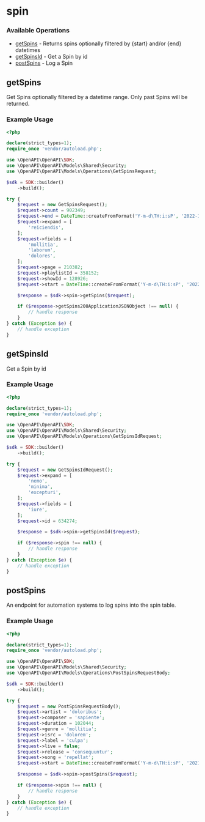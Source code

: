 # spin

### Available Operations

* [getSpins](#getspins) - Returns spins optionally filtered by {start} and/or {end} datetimes
* [getSpinsId](#getspinsid) - Get a Spin by id
* [postSpins](#postspins) - Log a Spin

## getSpins

Get Spins optionally filtered by a datetime range. Only past Spins will be returned.


### Example Usage

```php
<?php

declare(strict_types=1);
require_once 'vendor/autoload.php';

use \OpenAPI\OpenAPI\SDK;
use \OpenAPI\OpenAPI\Models\Shared\Security;
use \OpenAPI\OpenAPI\Models\Operations\GetSpinsRequest;

$sdk = SDK::builder()
    ->build();

try {
    $request = new GetSpinsRequest();
    $request->count = 902349;
    $request->end = DateTime::createFromFormat('Y-m-d\TH:i:sP', '2022-10-20T12:36:28.767Z');
    $request->expand = [
        'reiciendis',
    ];
    $request->fields = [
        'mollitia',
        'laborum',
        'dolores',
    ];
    $request->page = 210382;
    $request->playlistId = 358152;
    $request->showId = 128926;
    $request->start = DateTime::createFromFormat('Y-m-d\TH:i:sP', '2022-01-20T14:32:34.011Z');

    $response = $sdk->spin->getSpins($request);

    if ($response->getSpins200ApplicationJSONObject !== null) {
        // handle response
    }
} catch (Exception $e) {
    // handle exception
}
```

## getSpinsId

Get a Spin by id

### Example Usage

```php
<?php

declare(strict_types=1);
require_once 'vendor/autoload.php';

use \OpenAPI\OpenAPI\SDK;
use \OpenAPI\OpenAPI\Models\Shared\Security;
use \OpenAPI\OpenAPI\Models\Operations\GetSpinsIdRequest;

$sdk = SDK::builder()
    ->build();

try {
    $request = new GetSpinsIdRequest();
    $request->expand = [
        'nemo',
        'minima',
        'excepturi',
    ];
    $request->fields = [
        'iure',
    ];
    $request->id = 634274;

    $response = $sdk->spin->getSpinsId($request);

    if ($response->spin !== null) {
        // handle response
    }
} catch (Exception $e) {
    // handle exception
}
```

## postSpins

An endpoint for automation systems to log spins into the spin table.

### Example Usage

```php
<?php

declare(strict_types=1);
require_once 'vendor/autoload.php';

use \OpenAPI\OpenAPI\SDK;
use \OpenAPI\OpenAPI\Models\Shared\Security;
use \OpenAPI\OpenAPI\Models\Operations\PostSpinsRequestBody;

$sdk = SDK::builder()
    ->build();

try {
    $request = new PostSpinsRequestBody();
    $request->artist = 'doloribus';
    $request->composer = 'sapiente';
    $request->duration = 102044;
    $request->genre = 'mollitia';
    $request->isrc = 'dolorem';
    $request->label = 'culpa';
    $request->live = false;
    $request->release = 'consequuntur';
    $request->song = 'repellat';
    $request->start = DateTime::createFromFormat('Y-m-d\TH:i:sP', '2021-11-02T05:58:55.429Z');

    $response = $sdk->spin->postSpins($request);

    if ($response->spin !== null) {
        // handle response
    }
} catch (Exception $e) {
    // handle exception
}
```
